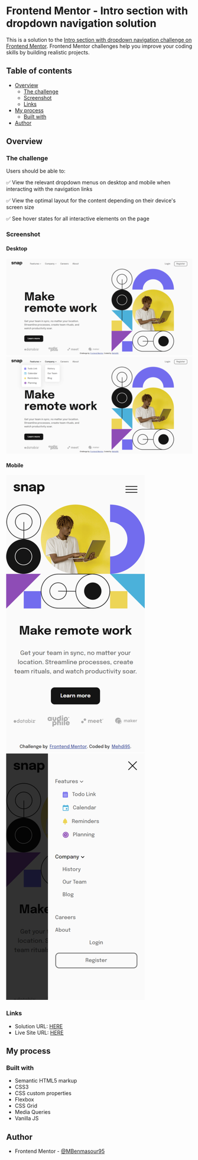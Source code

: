 # Frontend Mentor - Intro section with dropdown navigation solution

This is a solution to the [Intro section with dropdown navigation challenge on Frontend Mentor](https://www.frontendmentor.io/challenges/intro-section-with-dropdown-navigation-ryaPetHE5). Frontend Mentor challenges help you improve your coding skills by building realistic projects.

## Table of contents

- [Overview](#overview)
  - [The challenge](#the-challenge)
  - [Screenshot](#screenshot)
  - [Links](#links)
- [My process](#my-process)
  - [Built with](#built-with)
- [Author](#author)

## Overview

### The challenge

Users should be able to:

:white_check_mark: View the relevant dropdown menus on desktop and mobile when interacting with the navigation links

:white_check_mark: View the optimal layout for the content depending on their device's screen size

:white_check_mark: See hover states for all interactive elements on the page

### Screenshot

#### Desktop

![](./screenshots/desktop.png)
![](./screenshots/desktop-dropdown.png)

#### Mobile

![](./screenshots/mobile.png)
![](./screenshots/mobile-menu.png)

### Links

- Solution URL: [HERE]()
- Live Site URL: [HERE](https://mbenmasour95.github.io/Intro-section-with-dropdown-navigation/)

## My process

### Built with

- Semantic HTML5 markup
- CSS3
- CSS custom properties
- Flexbox
- CSS Grid
- Media Queries
- Vanilla JS

## Author

- Frontend Mentor - [@MBenmasour95](https://www.frontendmentor.io/profile/MBenmasour95)
